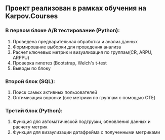 ## Проект реализован в рамках обучения на Karpov.Courses
### В первом блоке A/B тестирование (Python):
1. Проведена предварительная обработка и анализ данных
2. Формирование выборки для проведения анализа
3. Расчет ключевых метрик и визуализация по группам(CR, ARPU, ARPPU) 
4. Проверка гипотез (Bootstrap, Welch's t-test
5. Выводы по блоку
### Второй блок (SQL):
1. Поиск самых активных пользователей
2. Оптимизация воронки (все метрики по группам с помощью CTE)
### Третий блок (Python): 
1. Функция для автоматической подгрузки, обновления данных и расчету метрик
2. Функция для визаулизации датафрейма с полученными метриками 

